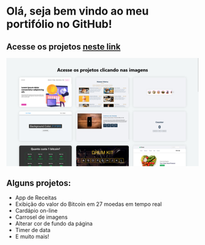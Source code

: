 # Olá, seja bem vindo ao meu portifólio no GitHub!

## Acesse os projetos [neste link](https://barbosadiego.github.io/portifolio/)

![image](painel/assets/overview.png)

## Alguns projetos:
  - App de Receitas
  - Exibição do valor do Bitcoin em 27 moedas em tempo real
  - Cardápio on-line
  - Carrosel de imagens
  - Alterar cor de fundo da página
  - Timer de data
  - E muito mais! 
